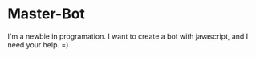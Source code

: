 # Master-Bot
I'm a newbie in programation. I want to create a bot with javascript, and I need your help. =)
